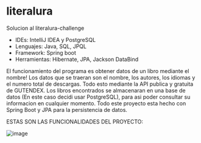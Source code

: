 # literalura
 Solucion al literalura-challenge

- IDEs: IntelliJ IDEA y PostgreSQL
- Lenguajes: Java, SQL, JPQL
- Framework: Spring boot
- Herramientas: Hibernate, JPA, Jackson DataBind
 
El funcionamiento del programa es obtener datos de un libro mediante el nombre!
Los datos que se traeran son el nombre, los autores, los idiomas y el numero total de descargas.
Todo esto mediante la API publica y gratuita de GUTENDEX.
Los libros encontrados se almacenaran en una base de datos (En este caso decidi usar PostgreSQL), 
para asi poder consultar su informacion en cualquier momento.
Todo este proyecto esta hecho con Spring Boot y JPA para la persistencia de datos.

ESTAS SON LAS FUNCIONALIDADES DEL PROYECTO:

![image](https://github.com/user-attachments/assets/35e389f2-0b38-40d8-a455-4d2cc5bec61a)
